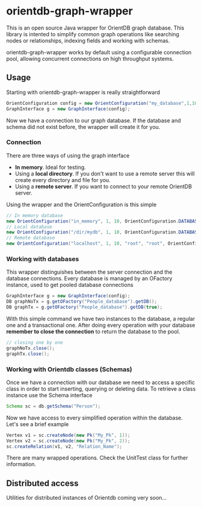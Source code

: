# orientdb-graph-wrapper
This is an open source Java wrapper for OrientDB graph database. This library is intented to simplify common graph operations like searching nodes or relationships, indexing fields and working with schemas.

orientdb-graph-wrapper works by default using a configurable connection pool, allowing concurrent connections on high throughput systems.

## Usage
Starting with orientdb-graph-wrapper is really straightforward
```Java
OrientConfiguration config = new OrientConfiguration("my_database",1,10,OrientConfiguration.DATABASE_MEMORY);
GraphInterface g = new GraphInterface(config);
```
Now we have a connection to our graph database. If the database and schema did not exist before, the wrapper will create it for you.

### Connection
There are three ways of using the graph interface
* **In memory**. Ideal for testing.
* Using a **local directory**. If you don't want to use a remote server this will create every directory and file for you.
* Using a **remote server**. If you want to connect to your remote OrientDB server.

Using the wrapper and the OrientConfiguration is this simple
```Java
// In memory database
new OrientConfiguration("in_memory", 1, 10, OrientConfiguration.DATABASE_MEMORY);
// Local database
new OrientConfiguration("/dir/mydb", 1, 10, OrientConfiguration.DATABASE_LOCAL);
// Remote database
new OrientConfiguration("localhost", 1, 10, "root", "root", OrientConfiguration.DATABASE_REMOTE);
````
### Working with databases
This wrapper distinguishes between the server connection and the database connections. Every database is managed by an OFactory instance, used to get pooled database connections
```Java
GraphInterface g = new GraphInterface(config);
DB graphNoTx = g.getOFactory("People_database").getDB();
DB graphTx = g.getOFactory("People_database").getDB(true);
```
With this simple command we have two instances to the database, a regular one and a transactional one. After doing every operation with your database **remember to close the connection** to return the database to the pool.
```Java
// closing one by one
graphNoTx.close();
graphTx.close();
```
### Working with Orientdb classes (Schemas)
Once we have a connection with our database we need to access a specific class in order to start inserting, querying or deleting data. To retrieve a class instance use the Schema interface
```Java
Schema sc = db.getSchema("Person");
```
Now we have access to every simplified operation within the database. Let's see a brief example
```Java
Vertex v1 = sc.createNode(new Pk("My_Pk", 1));
Vertex v2 = sc.createNode(new Pk("My_Pk", 2));
sc.createRelation(v1, v2, "Relation_Name");
```
There are many wrapped operations. Check the UnitTest class for further information.

## Distributed access
Utilities for distributed instances of Orientdb coming very soon...
